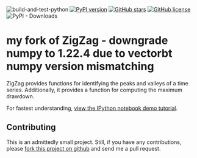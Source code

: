 ![build-and-test-python](https://github.com/jbn/ZigZag/actions/workflows/build-and-test-python.yml/badge.svg)
[![PyPI version](https://badge.fury.io/py/ZigZag.svg)](https://badge.fury.io/py/ZigZag)
[![GitHub stars](https://img.shields.io/github/stars/jbn/ZigZag)](https://github.com/jbn/ZigZag/stargazers)
[![GitHub license](https://img.shields.io/github/license/jbn/ZigZag)](https://github.com/jbn/ZigZag/blob/main/LICENSE.txt)
![PyPI - Downloads](https://img.shields.io/pypi/dm/ZigZag)


# my fork of ZigZag - downgrade numpy to 1.22.4 due to vectorbt numpy version mismatching

ZigZag provides functions for identifying the peaks and valleys of a time
series. Additionally, it provides a function for computing the maximum drawdown.

For fastest understanding, [view the IPython notebook demo tutorial](https://github.com/jbn/ZigZag/blob/master/zigzag_demo.ipynb>).

## Contributing

This is an admittedly small project. Still, if you have any contributions, 
please [fork this project on github](https://github.com/jbn/ZigZag) and
send me a pull request.
